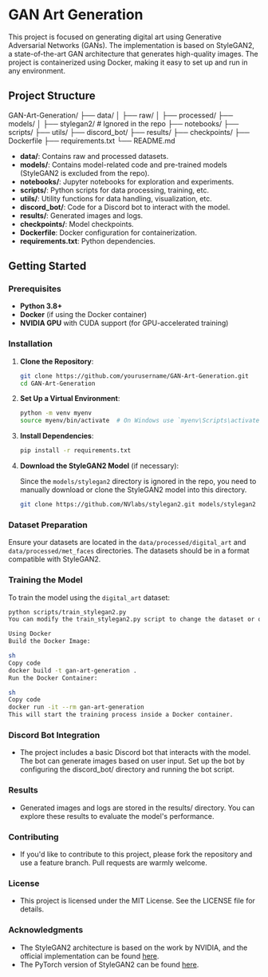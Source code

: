 # GAN Art Generation

This project is focused on generating digital art using Generative Adversarial Networks (GANs). The implementation is based on StyleGAN2, a state-of-the-art GAN architecture that generates high-quality images. The project is containerized using Docker, making it easy to set up and run in any environment.

## Project Structure

GAN-Art-Generation/ ├── data/ │ ├── raw/ │ ├── processed/ ├── models/ │ ├── stylegan2/ # Ignored in the repo ├── notebooks/ ├── scripts/ ├── utils/ ├── discord_bot/ ├── results/ ├── checkpoints/ ├── Dockerfile ├── requirements.txt └── README.md

- **data/**: Contains raw and processed datasets.
- **models/**: Contains model-related code and pre-trained models (StyleGAN2 is excluded from the repo).
- **notebooks/**: Jupyter notebooks for exploration and experiments.
- **scripts/**: Python scripts for data processing, training, etc.
- **utils/**: Utility functions for data handling, visualization, etc.
- **discord_bot/**: Code for a Discord bot to interact with the model.
- **results/**: Generated images and logs.
- **checkpoints/**: Model checkpoints.
- **Dockerfile**: Docker configuration for containerization.
- **requirements.txt**: Python dependencies.

## Getting Started

### Prerequisites

- **Python 3.8+**
- **Docker** (if using the Docker container)
- **NVIDIA GPU** with CUDA support (for GPU-accelerated training)

### Installation

1. **Clone the Repository**:

    ```sh
    git clone https://github.com/yourusername/GAN-Art-Generation.git
    cd GAN-Art-Generation
    ```

2. **Set Up a Virtual Environment**:

    ```sh
    python -m venv myenv
    source myenv/bin/activate  # On Windows use `myenv\Scripts\activate`
    ```

3. **Install Dependencies**:

    ```sh
    pip install -r requirements.txt
    ```

4. **Download the StyleGAN2 Model** (if necessary):

    Since the `models/stylegan2` directory is ignored in the repo, you need to manually download or clone the StyleGAN2 model into this directory.

    ```sh
    git clone https://github.com/NVlabs/stylegan2.git models/stylegan2
    ```

### Dataset Preparation

Ensure your datasets are located in the `data/processed/digital_art` and `data/processed/met_faces` directories. The datasets should be in a format compatible with StyleGAN2.

### Training the Model

To train the model using the `digital_art` dataset:

```sh
python scripts/train_stylegan2.py
You can modify the train_stylegan2.py script to change the dataset or other training parameters.

Using Docker
Build the Docker Image:

sh
Copy code
docker build -t gan-art-generation .
Run the Docker Container:

sh
Copy code
docker run -it --rm gan-art-generation
This will start the training process inside a Docker container.
```

### Discord Bot Integration
- The project includes a basic Discord bot that interacts with the model. The bot can generate images based on user input. Set up the bot by configuring the discord_bot/ directory and running the bot script.

### Results
- Generated images and logs are stored in the results/ directory. You can explore these results to evaluate the model's performance.

### Contributing
- If you'd like to contribute to this project, please fork the repository and use a feature branch. Pull requests are warmly welcome.

### License
- This project is licensed under the MIT License. See the LICENSE file for details.

### Acknowledgments

- The StyleGAN2 architecture is based on the work by NVIDIA, and the official implementation can be found [here](https://github.com/NVlabs/stylegan2).
- The PyTorch version of StyleGAN2 can be found [here](https://github.com/rosinality/stylegan2-pytorch).

